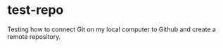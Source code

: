 # test-repo
Testing how to connect Git on my local computer to Github and create a remote repository. 
